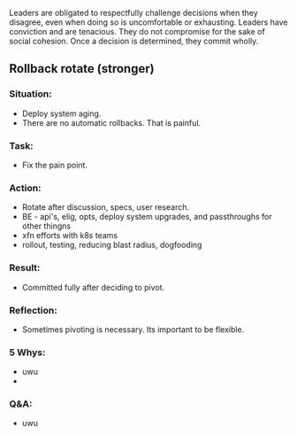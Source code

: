 Leaders are obligated to respectfully challenge decisions when they disagree, even when doing so is uncomfortable or exhausting. Leaders have conviction and are tenacious. They do not compromise for the sake of social cohesion. Once a decision is determined, they commit wholly.

## Rollback rotate (stronger)
### Situation:
- Deploy system aging.
- There are no automatic rollbacks. That is painful.
  
### Task:
- Fix the pain point.

### Action:
- Rotate after discussion, specs, user research.
- BE - api's, elig, opts, deploy system upgrades, and passthroughs for other thingns
- xfn efforts with k8s teams
- rollout, testing, reducing blast radius, dogfooding

### Result:
- Committed fully after deciding to pivot.

### Reflection:
- Sometimes pivoting is necessary. Its important to be flexible.

### 5 Whys:
- uwu
- 

### Q&A:
- uwu